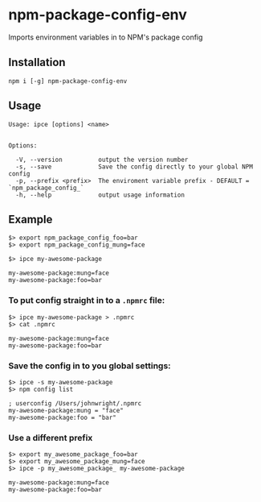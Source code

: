 # npm-package-config-env
Imports environment variables in to NPM's package config

## Installation
```
npm i [-g] npm-package-config-env
```

## Usage
```
Usage: ipce [options] <name>


Options:

  -V, --version          output the version number
  -s, --save             Save the config directly to your global NPM config
  -p, --prefix <prefix>  The enviroment variable prefix - DEFAULT = `npm_package_config_`
  -h, --help             output usage information
```

## Example
```
$> export npm_package_config_foo=bar
$> export npm_package_config_mung=face
```

```
$> ipce my-awesome-package

my-awesome-package:mung=face
my-awesome-package:foo=bar
```

### To put config straight in to a `.npmrc` file:
```
$> ipce my-awesome-package > .npmrc
$> cat .npmrc

my-awesome-package:mung=face
my-awesome-package:foo=bar
```

### Save the config in to you global settings:
```
$> ipce -s my-awesome-package
$> npm config list

; userconfig /Users/johnwright/.npmrc
my-awesome-package:mung = "face"
my-awesome-package:foo = "bar"
```

### Use a different prefix
```
$> export my_awesome_package_foo=bar
$> export my_awesome_package_mung=face
$> ipce -p my_awesome_package_ my-awesome-package

my-awesome-package:mung=face
my-awesome-package:foo=bar
```
